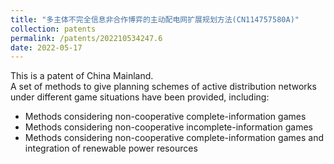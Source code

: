 ```yaml
---
title: "多主体不完全信息非合作博弈的主动配电网扩展规划方法(CN114757580A)"
collection: patents
permalink: /patents/202210534247.6
date: 2022-05-17
---
```


This is a patent of China Mainland.  
A set of methods to give planning schemes of active distribution networks under different game situations have been provided, including:  
* Methods considering non-cooperative complete-information games
* Methods considering non-cooperative incomplete-information games
* Methods considering non-cooperative complete-information games and integration of renewable power resources
